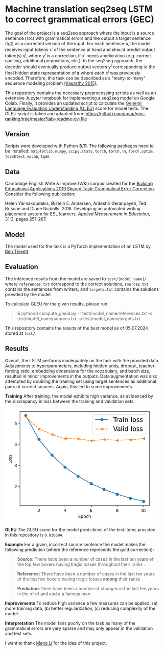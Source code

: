 # Machine translation seq2seq LSTM to correct grammatical errors (GEC)

The goal of the project is a seq2seq approach where the input is a source 
sentence (src) with grammatical errors and the output a target sentence (tgt) 
as a corrected version of the input. For each sentence **s**, the model 
receives input tokens x<sup>i</sup> of the sentence at hand and should 
predict output token(s) y<sup>i</sup>, where y<sup>i</sup> is a correction, if 
x<sup>i</sup> needs amelioration (e.g. correct spelling, additional 
prepositions, etc.). In the seq2seq approach, the decoder should eventually 
produce output vectors y<sup>i</sup> corresponding to the final hidden 
state representation of **s** where each x<sup>i</sup> was previously encoded. 
Therefore, this task can be described as a "many-to-many" sequence modeling 
problem 
[(Kaparthy 2015)](https://karpathy.github.io/2015/05/21/rnn-effectiveness/).

This repository contains the necessary preprocessing scripts as well as an 
extensive Jupyter notebook for implementing a seq2seq model on Google Colab. 
Finally, it provides an updated script to calculate the [General Language Evaluation 
Understanding (GLEU)](https://aclanthology.org/P15-2097.pdf) score for model 
tests. The GLEU script is taken and adapted from: 
https://github.com/cnap/gec-ranking/tree/master?tab=readme-ov-file

## Version

Scripts were developed with Python **3.11**. The following packages need to be 
installed: `matplotlib`, `numpy`, `scipy.stats`, `torch`, `torch.nn`, 
`torch.optim`, `torchtext.vocab`, `tqdm`

## Data

Cambridge English Write & Improve (W&I) corpus created for the [Building Educational Applications 2019 
Shared Task: Grammatical Error Correction](https://www.cl.cam.ac.uk/research/nl/bea2019st/). 
Consider the following publication: 

Helen Yannakoudakis, Øistein E. Andersen, Ardeshir Geranpayeh, Ted Briscoe 
and Diane Nicholls. 2018. Developing an automated writing placement system 
for ESL learners. *Applied Measurement in Education*, 31:3, pages 251-267.

## Model

The model used for the task is a PyTorch implementation of an LSTM by
[Ben Trevett](https://github.com/bentrevett/pytorch-seq2seq/).

## Evaluation

The inference results from the model are saved to `test/[model_name]/` 
where `references.txt` correspond to the correct solutions, `sources.txt` 
contains the sentences from writers, and `targets.txt` contains the 
solutions provided by the model.

To calculate GLEU for the given results, please run:

>$ python3 compute_gleu3.py -r test/model_name/references.txt -s 
> test/model_name/sources.txt -o test/model_name/targets.txt

This repository contains the results of the best model as of 05.07.2024 
stored at `test/`.

## Results

Overall, the LSTM performs inadequately on the task with the provided data. 
Adjustments to hyperparameters, including hidden units, dropout, 
teacher-forcing ratio, embedding dimensions for the vocabulary, and batch 
size, resulted in minor improvements in the outputs. Data augmentation was 
also attempted by doubling the training set using target sentences as 
additional pairs of correct sources. Again, this led to some improvements.

**Training**
After training, the model exhibits high variance, as evidenced by the 
discrepancy in loss between the training and validation sets.

![Figure 1: Loss of training and validation sets during training epochs](./losses/train_loss_model_4.png)

**GLEU** The GLEU score for the model predictions of the test items 
provided in this repository is `0.036604`.

**Example** For a given, incorrect source sentence the model makes the 
following prediction (where the reference represents the gold correction):

> **Source**: There have been a number of cases in the last ten years of the 
> top few boxers having tragic losses throughout their ranks .


> **Reference**: There have been a number of cases in the last ten years of 
> the top few boxers having tragic losses **among** their ranks .


> **Prediction**: there have been a number of changes in the last ten years in 
> the of of and and a a famous man .


**Improvements** To reduce high variance a few measures can be applied:
(a) more training data, (b) better regularization, (c) reducing complexity 
of the model.

**Interpretation** The model fairs poorly on the task as many of the 
grammatical errors are very sparse and may only appear in the validation 
and test sets.



I want to thank [Meng Li](https://limengnlp.github.io/) for the idea of this project.

